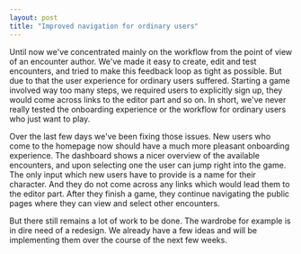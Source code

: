 ```yaml
---
layout: post
title: "Improved navigation for ordinary users"
---
```


Until now we've concentrated mainly on the workflow from the point of view of
an encounter author. We've made it easy to create, edit and test encounters,
and tried to make this feedback loop as tight as possible. But due to that
the user experience for ordinary users suffered. Starting a game involved way
too many steps, we required users to explicitly sign up, they would come
across links to the editor part and so on. In short, we've never really tested
the onboarding experience or the workflow for ordinary users who just want to
play.

Over the last few days we've been fixing those issues. New users who come to
the homepage now should have a much more pleasant onboarding experience. The
dashboard shows a nicer overview of the available encounters, and upon
selecting one the user can jump right into the game. The only input which new
users have to provide is a name for their character. And they do not come
across any links which would lead them to the editor part. After they finish
a game, they continue navigating the public pages where they can view and
select other encounters.

But there still remains a lot of work to be done. The wardrobe for example is
in dire need of a redesign. We already have a few ideas and will be
implementing them over the course of the next few weeks.
